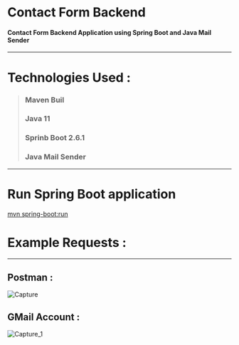 <h1> Contact Form Backend</h1>

<h4>Contact Form Backend Application using Spring Boot and Java Mail Sender </h4>
<hr>

<h1>Technologies Used : </h1>

> <h3> Maven Buil </h3>
> <h3> Java 11  </h3>
> <h3>Sprinb Boot 2.6.1 </h3>
> <h3>Java Mail Sender </h3>

<hr>

<h1>Run Spring Boot application</h1>

<a href="#">mvn spring-boot:run</a>

<h1>Example Requests :</h1>
<hr>

<h2>Postman :</h2>

![Capture](https://user-images.githubusercontent.com/82464964/146592135-21809836-e4d3-4d3f-b558-a2bacbe97108.PNG)


<h2>GMail Account : </h2>

![Capture_1](https://user-images.githubusercontent.com/82464964/146592888-b7bfd3d9-74da-4c32-974d-7f096aeafae8.PNG)
